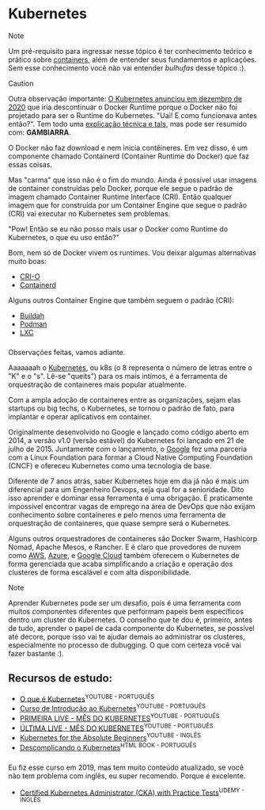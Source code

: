# Kubernetes

> [!NOTE]
> Um pré-requisito para ingressar nesse tópico é ter conhecimento teórico e prático sobre [containers](./container.md), além de entender seus fundamentos e aplicações. Sem esse conhecimento você não vai entender *bulhufas* desse tópico :).

> [!CAUTION]
> Outra observação importante: [O Kubernetes anunciou em dezembro de 2020](https://kubernetes.io/blog/2020/12/02/dont-panic-kubernetes-and-docker/) que iria descontinuar o Docker Runtime porque o Docker não foi projetado para ser o Runtime do Kubernetes. "Uai! E como funcionava antes então?". Tem todo uma [explicação técnica e tals](https://kubernetes.io/blog/2020/12/02/dont-panic-kubernetes-and-docker/#so-why-the-confusion-and-what-is-everyone-freaking-out-about), mas pode ser resumido com: **GAMBIARRA**.

O Docker não faz download e nem inicia contêineres. Em vez disso, é um componente chamado Containerd (Container Runtime do Docker) que faz essas coisas.

Mas "carma" que isso não é o fim do mundo. Ainda é possível usar imagens de container construídas pelo Docker, porque ele segue o padrão de imagem chamado Container Runtime Interface (CRI). Então qualquer imagem que for construída por um Container Engine que segue o padrão (CRI) vai executar no Kubernetes sem problemas.

"Pow! Então se eu não posso mais usar o Docker como Runtime do Kubernetes, o que eu uso então?"

Bom, nem só de Docker vivem os runtimes. Vou deixar algumas alternativas muito boas:
- [CRI-O](https://cri-o.io/)
- [Containerd](https://containerd.io/)


Alguns outros Container Engine que também seguem o padrão (CRI):
- [Buildah](https://github.com/containers/buildah)
- [Podman](https://docs.podman.io/en/latest/)
- [LXC](https://linuxcontainers.org/lxc/introduction/)

###
Observações feitas, vamos adiante.

Aaaaaaah o [Kubernetes](https://kubernetes.io/pt-br/), ou k8s (o 8 representa o número de letras entre o "K" e o "s". Lê-se "queits") para os mais intímos, é a ferramenta de orquestração de containeres mais popular atualmente.

Com a ampla adoção de containeres entre as organizações, sejam elas startups ou big techs, o Kubernetes, se tornou o padrão de fato, para implantar e operar aplicativos em container.  

Originalmente desenvolvido no Google e lançado como código aberto em 2014, a versão v1.0 (versão estável) do Kubernetes foi lançado em 21 de julho de 2015. Juntamente com o lançamento, o [Google](https://cloud.google.com/learn/what-is-kubernetes?hl=pt-br) fez uma parceria com a Linux Foundation para formar a Cloud Native Computing Foundation (CNCF) e ofereceu Kubernetes como uma tecnologia de base.

Diferente de 7 anos atrás, saber Kubernetes hoje em dia já não é mais um diferencial para um Engenheiro Devops, seja qual for a senioridade. Dito isso aprender e dominar essa ferramenta é uma obrigação. É praticamente impossível encontrar vagas de emprego na área de DevOps que não exijam conhecimento sobre containeres e pelo menos uma ferramenta de orquestração de containeres, que quase sempre será o Kubernetes.

Alguns outros orquestradores de containeres são Docker Swarm, Hashicorp Nomad, Apache Mesos, e Rancher. E é claro que provedores de nuvem como [AWS](https://aws.amazon.com/pt/eks/), [Azure](https://azure.microsoft.com/pt-br/products/kubernetes-service), e [Google Cloud](https://cloud.google.com/kubernetes-engine?hl=pt-BR) também oferecem o Kubernetes de forma gerenciada que acaba simplificando a criação e operação dos clusteres de forma escalável e com alta disponibilidade.

> [!NOTE]
> Aprender Kubernetes pode ser um desafio, pois é uma ferramenta com muitos componentes diferentes que performam papeis bem específicos dentro um cluster do Kubernetes. O conselho que te dou é, primeiro, antes de tudo, aprender o papel de cada componente do Kubernetes, se possível até decore, porque isso vai te ajudar demais ao administrar os clusteres, especialmente no processo de dubugging. O que com certeza você vai fazer bastante :).


## **Recursos de estudo:**
- [O que é Kubernetes](https://www.youtube.com/watch?v=1qmaMaOygjU&ab_channel=FullCycle)<sup>YOUTUBE - PORTUGUÊS</sup>
- [Curso de Introdução ao Kubernetes](https://www.youtube.com/watch?v=RuNTvYejG90&list=PLXzx948cNtr8XI5JBemHT9OWuYSPNUtXs&index=1&ab_channel=InsightLab)<sup>YOUTUBE - PORTUGUÊS</sup>
- [PRIMEIRA LIVE - MÊS DO KUBERNETES](https://www.youtube.com/watch?v=-i0rgPdpc2A&t=6101s&ab_channel=LINUXtips)<sup>YOUTUBE - PORTUGUÊS</sup>
- [ÚLTIMA LIVE - MÊS DO KUBERNETES](https://www.youtube.com/watch?v=BJmKaf7w_eQ&t=1219s&ab_channel=LINUXtips)<sup>YOUTUBE - PORTUGUÊS</sup>
- [Kubernetes for the Absolute Beginners](https://www.youtube.com/watch?v=QJ4fODH6DXI&list=PL2We04F3Y_43dAehLMT5GxJhtk3mJtkl5&ab_channel=KodeKloud)<sup>YOUTUBE - INGLÊS</sup>
- [Descomplicando o Kubernetes](https://livro.descomplicandokubernetes.com.br/pt/)<sup>HTML BOOK - PORTUGUÊS</sup>

###
Eu fiz esse curso em 2019, mas tem muito conteúdo atualizado, se você não tem problema com inglês, eu super recomendo. Porque é excelente.
- [Certified Kubernetes Administrator (CKA) with Practice Tests](https://www.udemy.com/course/certified-kubernetes-administrator-with-practice-tests/)<sup>UDEMY - INGLÊS</sup> 
